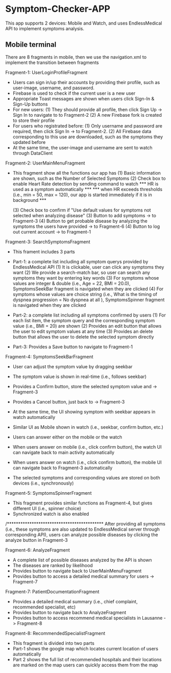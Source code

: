 # Symptom-Checker-APP
This app supports 2 devices: Mobile and Watch, and uses EndlessMedical API to implement symptoms analysis.

## Mobile terminal
There are 8 fragments in mobile, then we use the navigation.xml to implement the transition between fragments

Fragment-1: UserLoginProfileFragment
- Users can sign in/up their accounts by providing their profile, such as user-image, username, and password.
- Firebase is used to check if the current user is a new user
- Appropriate Toast messages are shown when users click Sign-In & Sign-Up buttons
- For new users: 
   (1) They should provide all profile, then click Sign Up -> Sign In to navigate to to Fragment-2
   (2) A new Firebase fork is created to store their profile
- For users who registrated before:
   (1) Only username and password are required, then click Sign In -> to Fragment-2.
   (2) All Firebase data corresponding to this use are downloaded, such as the symptoms they updated before 
- At the same time, the user-image and username are sent to watch through DataClient

Fragment-2: UserMainMenuFragment
- This fragment show all the functions our app has
   (1) Basic information are shown, such as the Number of Selected Symptoms
   (2) Check box to enable Heart Rate detection by sending command to watch 
        *** HR is used as a symptom automatically ***
        *** when HR exceeds thresholds (i.e., min = 50, max = 120), our app is started immediately if it is in background ***

   (3) Check box to confirm if "Use default values for symptoms not selected when analyzing disease"
   (3) Button to add symptoms -> to Fragment-3
   (4) Button to get probable disease by analyzing the symptoms the users have provided -> to Fragment-6
   (4) Button to log out current account -> to Fragment-1

Fragment-3: SearchSymptomsFragment
- This frament includes 3 parts
- Part-1: a complete list including all symptom querys provided by EndlessMedical API
   (1) It is clickable, user can click any symptoms they want
   (2) We provide a search-match bar, so user can search any symptoms they want by entering key words
   (3) For symptoms whose values are integer & double (i.e., Age = 22, BMI = 20.0), SymptomsSeekBar fragment is navigated when they are clicked
   (4) For symptoms whose values are choice string (i.e., What is the timing of dyspnea progression = No dyspnea at all ), 
        SymptomsSpinner fragment is navigated when they are clicked

- Part-2: a complete list including all symptoms confirmed by users
   (1) For each list item, the symptom query and the corresponding symptom value (i.e., BMI = 20) are shown
   (2) Provides an edit button that allows the user to edit symptom values at any time
   (3) Provides an delete button that allows the user to delete the selected symptom directly
- Part-3: Provides a Save button to navigate to Fragment-1

Fragment-4: SymptomsSeekBarFragment
- User can adjust the symptom value by dragging seekbar
- The symptom value is shown in real-time (i.e., follows seekbar)
- Provides a Confirm button, store the selected symptom value and -> Fragment-3
- Provides a Cancel button, just back to -> Fragment-3

- At the same time, the UI showing symptom with seekbar appears in watch automatically 
- Similar UI as Mobile shown in watch (i.e., seekbar, confirm button, etc.)

- Users can answer either on the mobile or the watch 
- When users answer on mobile (i.e., click confirm button), the watch UI can navigate back to main activity automatically
- When users answer on watch (i.e., click confirm button), the mobile UI can navigate back to Fragment-3 automatically 

- The selected symptoms and corresponding values are stored on both devices (i.e., synchronously)

Fragment-5: SymptomsSpinnerFragment
- This fragment provides similar functions as Fragment-4, but gives different UI (i.e., spinner choice)
- Synchronized watch is also enabled


/*******************************************
After providing all symptoms (i.e., these symptoms are also updated to EndlessMedical server through corresponding API), 
users can analyze possible diseases by clicking the analyze button in Fragment-3

Fragment-6:  AnalyzeFragment
- A complete list of possible diseases analyzed by the API is shown
- The diseases are ranked by likelihood
- Provides button to navigate back to UserMainMenuFragment
- Provides button to access a detailed medical summary for users -> Fragment-7

Fragment-7:  PatientDocumentationFragment
- Provides a detailed medical summary (i.e., chief complaint, recommended specialist, etc)
- Provides button to navigate back to AnalyzeFragment
- Provides button to access recommend medical specialists in Lausanne -> Fragment-8


Fragment-8:  RecommendedSpecialistFragment
- This fragment is divided into two parts
- Part-1 shows the google map which locates current location of users automatically
- Part 2 shows the full list of recommended hospitals and their locations are marked on the map
    users can quickly access them from the map








